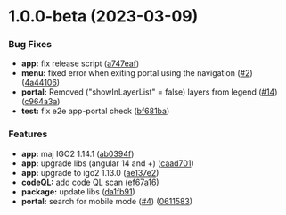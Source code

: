 # 1.0.0-beta (2023-03-09)


### Bug Fixes

* **app:** fix release script ([a747eaf](https://github.com/infra-geo-ouverte/igo2-quebec/commit/a747eaf391731f2166bda576c2e90b96a9afb048))
* **menu:** fixed error when exiting portal using the navigation ([#2](https://github.com/infra-geo-ouverte/igo2-quebec/issues/2)) ([4a44106](https://github.com/infra-geo-ouverte/igo2-quebec/commit/4a44106f7a9cab39c9a1207cdba2a7bbc8695821))
* **portal:** Removed ("showInLayerList" = false) layers from legend ([#14](https://github.com/infra-geo-ouverte/igo2-quebec/issues/14)) ([c964a3a](https://github.com/infra-geo-ouverte/igo2-quebec/commit/c964a3a954ee4c29109c7a94308a41dc06ce4b5a))
* **test:** fix e2e app-portal check ([bf681ba](https://github.com/infra-geo-ouverte/igo2-quebec/commit/bf681ba5f2afe2c1e2e38b0b25de32cffd3230c3))


### Features

* **app:** maj IGO2 1.14.1 ([ab0394f](https://github.com/infra-geo-ouverte/igo2-quebec/commit/ab0394f08f975c7be99a5ed189e70a291a8ed1b8))
* **app:** upgrade libs (angular 14 and +) ([caad701](https://github.com/infra-geo-ouverte/igo2-quebec/commit/caad701a0bdc103f30b09c5b62e89914fc3c0521))
* **app:** upgrade to igo2 1.13.0 ([ae137e2](https://github.com/infra-geo-ouverte/igo2-quebec/commit/ae137e26a3da53d46e77bbf3b3c3e03dc410afc4))
* **codeQL:** add code QL scan ([ef67a16](https://github.com/infra-geo-ouverte/igo2-quebec/commit/ef67a169a96ffbde8dac788eb5f01565abb53c2a))
* **package:** update libs ([da1fb91](https://github.com/infra-geo-ouverte/igo2-quebec/commit/da1fb91ad337472d53555f06fba648c8b80053f8))
* **portal:** search for mobile mode ([#4](https://github.com/infra-geo-ouverte/igo2-quebec/issues/4)) ([0611583](https://github.com/infra-geo-ouverte/igo2-quebec/commit/0611583677b951265b1dbc83d75020c5d295fc6b))



